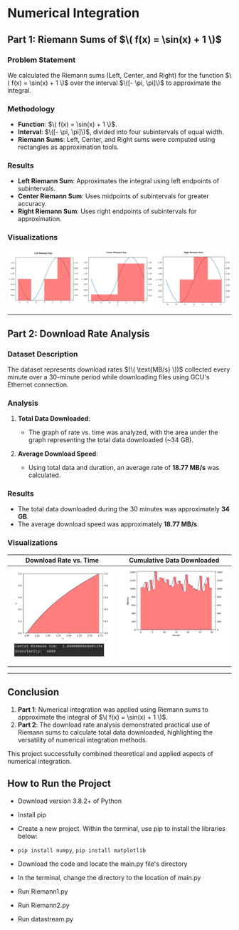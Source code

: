 # Numerical Integration  

## Part 1: Riemann Sums of $\( f(x) = \sin(x) + 1 \)$

### Problem Statement  
We calculated the Riemann sums (Left, Center, and Right) for the function $\( f(x) = \sin(x) + 1 \)$ over the interval $\([- \pi, \pi]\)$ to approximate the integral.

### Methodology  
- **Function**: $\( f(x) = \sin(x) + 1 \)$.  
- **Interval**: $\([- \pi, \pi]\)$, divided into four subintervals of equal width.  
- **Riemann Sums**: Left, Center, and Right sums were computed using rectangles as approximation tools.  

### Results  
- **Left Riemann Sum**: Approximates the integral using left endpoints of subintervals.  
- **Center Riemann Sum**: Uses midpoints of subintervals for greater accuracy.  
- **Right Riemann Sum**: Uses right endpoints of subintervals for approximation.  

### Visualizations  
![Left Riemann Sum Graph](screenshot_1.jpg)  

---

## Part 2: Download Rate Analysis  

### Dataset Description  
The dataset represents download rates $(\( \text{MB/s} \))$ collected every minute over a 30-minute period while downloading files using GCU's Ethernet connection.

### Analysis  
1. **Total Data Downloaded**:  
   - The graph of rate vs. time was analyzed, with the area under the graph representing the total data downloaded (~34 GB).  

2. **Average Download Speed**:  
   - Using total data and duration, an average rate of **18.77 MB/s** was calculated.  

### Results  
- The total data downloaded during the 30 minutes was approximately **34 GB**.  
- The average download speed was approximately **18.77 MB/s**.  

### Visualizations  
Download Rate vs. Time        |  Cumulative Data Downloaded
:-------------------------:             |:-------------------------:
![Download Rate vs. Time](screenshot_2.jpg)  |  ![Cumulative Data Downloaded](screenshot_3.jpg)


---

## Conclusion  

1. **Part 1**: Numerical integration was applied using Riemann sums to approximate the integral of $\( f(x) = \sin(x) + 1 \)$.  
2. **Part 2**: The download rate analysis demonstrated practical use of Riemann sums to calculate total data downloaded, highlighting the versatility of numerical integration methods.  

This project successfully combined theoretical and applied aspects of numerical integration.



## How to Run the Project

* Download version 3.8.2+ of Python 
* Install pip
* Create a new project. Within the terminal, use pip to install the libraries below:

* `pip install numpy`, `pip install matplotlib`

* Download the code and locate the main.py file's directory
* In the terminal, change the directory to the location of main.py
* Run Riemann1.py
* Run Riemann2.py
* Run datastream.py
